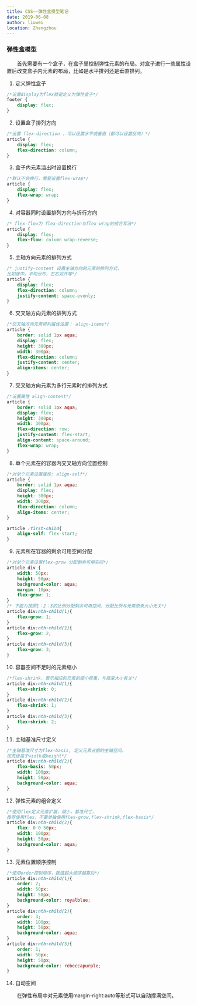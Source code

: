 ```yaml
---
title: CSS——弹性盒模型笔记
date: 2019-06-08
author: liuwei
location: Zhengzhou
---
```


### 弹性盒模型

<p>&emsp;&emsp;首先需要有一个盒子，在盒子里控制弹性元素的布局。对盒子进行一些属性设置后改变盒子内元素的布局，比如是水平排列还是垂直排列。</p>

1. 定义弹性盒子

```css
/*设置display为flex就是定义为弹性盒子*/
footer {
    display: flex;
}
```

2. 设置盒子排列方向

```css
/*设置 flex-direction ，可以设置水平或垂直（都可以设置反向）*/
article {
    display: flex;
    flex-direction: column;
}
```

3. 盒子内元素溢出时设置换行

```css
/*默认不会换行，需要设置flex-wrap*/
article {
    display: flex;
    flex-wrap: wrap;
}
```

4. 对容器同时设置排列方向与折行方向

```css
/* flex-flow为 flex-direction与flex-wrap的组合写法*/
article {
    display: flex;
    flex-flow: column wrap-reverse;
}
```

5. 主轴方向元素的排列方式

```css
/* justify-content 设置主轴方向的元素的排列方式，
比如居中，平均分布，左右对齐等*/
article {
    display: flex;
    flex-direction: column;
    justify-content: space-evenly;
}
```

6. 交叉轴方向元素的排列方式

```css
/*交叉轴方向元素排列属性设置： align-items*/
article {
    border: solid 1px aqua;
    display: flex;
    height: 300px;
    width: 300px;
    flex-direction: column;
    justify-content: center;
    align-items: center;
}
```

7. 交叉轴方向元素为多行元素时的排列方式

```css
/*设置属性 align-content*/
article {
    border: solid 1px aqua;
    display: flex;
    height: 300px;
    width: 300px;
    flex-direction: row;
    justify-content: flex-start;
    align-content: space-around;
    flex-wrap: wrap;
}
```

8. 单个元素在的容器内交叉轴方向位置控制

```css
/*对单个元素设置属性: align-self*/
article {
    border: solid 1px aqua;
    display: flex;
    height: 300px;
    width: 300px;
    flex-direction: column;
    align-items: center;
}

article :first-child{
    align-self: flex-start;
}
```

9. 元素所在容器的剩余可用空间分配

```css
/*对单个元素设置flex-grow 分配剩余可用空间*/
article div {
    width: 50px;
    height: 50px;
    background-color: aqua;
    margin: 10px;
    flex-grow: 1;
}
/* 下面为按照1：2：3的比例分配剩余可用空间，分配比例与元素原来大小无关*/
article div:nth-child(1){
    flex-grow: 1;
}
article div:nth-child(2){
    flex-grow: 2;
}
article div:nth-child(3){
    flex-grow: 3;
}

```

10. 容器空间不足时的元素缩小

```css
/*flex-shrink，表示相应的元素的缩小权重，与原来大小有关*/
article div:nth-child(1){
    flex-shrink: 0;
}
article div:nth-child(2){
    flex-shrink: 1;
}
article div:nth-child(3){
    flex-shrink: 2;
}

```

11. 主轴基准尺寸定义

```css
/*主轴基准尺寸为flex-basis, 定义元素占据的主轴空间， 
优先级高于width或height*/
article div:nth-child(2){
    flex-basis: 50px;
    width: 100px;
    height: 50px;
    background-color: aqua;
}
```

12. 弹性元素的组合定义

```css
/*使用flex定义元素扩展，缩小，基准尺寸， 
推荐使用flex，不要单独使用flex-grow,flex-shrink,flex-basis*/
article div:nth-child(2){
    flex: 0 0 50px;
    width: 100px;
    height: 50px;
    background-color: aqua;
}
```

13. 元素位置顺序控制

```css
/*使用order控制顺序，数值越大顺序越靠后*/
article div:nth-child(1){
    order: 2;
    width: 50px;
    height: 50px;
    background-color: royalblue;
}
article div:nth-child(2){
    order: 3;
    width: 100px;
    height: 50px;
    background-color: aqua;
}
article div:nth-child(3){
    order: 1;
    width: 50px;
    height: 50px;
    background-color: rebeccapurple;
}
```

14. 自动空间

<p>&emsp;&emsp;在弹性布局中对元素使用margin-right:auto等形式可以自动撑满空间。</p>